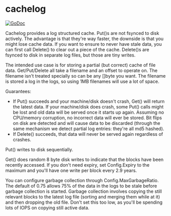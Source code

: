 # cachelog

[![GoDoc](https://godoc.org/github.com/Jille/cachelog?status.svg)](https://godoc.org/github.com/Jille/cachelog)

Cachelog provides a log structured cache. Put()s are not fsynced to disk actively. The advantage is that they're way faster, the downside is that you might lose cache data. If you want to ensure to never have stale data, you can first call Delete() to clear out a piece of the cache. Delete()s are fsynced to disk in separate log files, but those are tiny writes.

The intended use case is for storing a partial (but correct) cache of file data. Get/Put/Delete all take a filename and an offset to operate on. The filename isn't treated specially so can be any []byte you want. The filename is stored a log in the logs, so using 1MB filenames will use a lot of space.

Guarantees:
* If Put() succeeds and your machine/disk doesn't crash, Get() will return the latest data. If your machine/disk does crash, some Put() calls might be lost and old data will be served once it starts up again. Assuming no CPU/memory corruption, no incorrect data will ever be stored. Bit flips on disk are detected and will cause data to be discarded (through the same mechanism we detect partial log entries: they're all md5 hashed).
* If Delete() succeeds, that data will never be served again regardless of crashes.

Put() writes to disk sequentially.

Get() does random 8 byte disk writes to indicate that the blocks have been recently accessed. If you don't need expiry, set Config.Expiry to the maximum and you'll have one write per block every 2.9 years.

You can configure garbage collection through Config.MaxGarbageRatio. The default of 0.75 allows 75% of the data in the logs to be stale before garbage collection is started. Garbage collection involves copying the still relevant blocks to the latest log file (sorting and merging them while at it) and then dropping the old file. Don't set this too low, as you'll be spending lots of IOPS on copying still active data.
